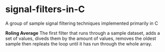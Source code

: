 # signal-filters-in-C
A group of sample signal filtering techniques implemented primarily in C

**Roling Average**
The first filter that runs through a sample dataset, adds a set of values, diveds them by the amount of values, removes the oldest sample then repleats the loop until it has run through the whole array.
